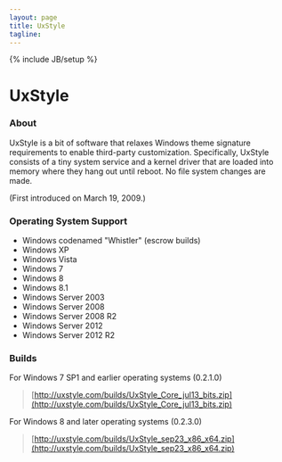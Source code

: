 ```yaml
---
layout: page
title: UxStyle
tagline:
---
```

{% include JB/setup %}

# UxStyle

### About

UxStyle is a bit of software that relaxes Windows theme signature requirements to enable third-party customization.
Specifically, UxStyle consists of a tiny system service and a kernel driver that are loaded into memory where they
hang out until reboot. No file system changes are made.

(First introduced on March 19, 2009.)

### Operating System Support

* Windows codenamed "Whistler" (escrow builds)
* Windows XP
* Windows Vista
* Windows 7
* Windows 8
* Windows 8.1
* Windows Server 2003
* Windows Server 2008
* Windows Server 2008 R2
* Windows Server 2012
* Windows Server 2012 R2

### Builds

For Windows 7 SP1 and earlier operating systems (0.2.1.0)
> [http://uxstyle.com/builds/UxStyle_Core_jul13_bits.zip](http://uxstyle.com/builds/UxStyle_Core_jul13_bits.zip)

For Windows 8 and later operating systems (0.2.3.0)
> [http://uxstyle.com/builds/UxStyle_sep23_x86_x64.zip](http://uxstyle.com/builds/UxStyle_sep23_x86_x64.zip)
